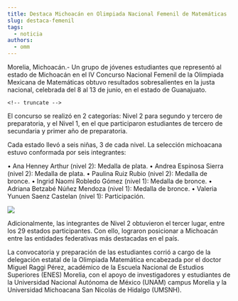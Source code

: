 ```yaml
---
title: Destaca Michoacán en Olimpiada Nacional Femenil de Matemáticas
slug: destaca-femenil
tags:
  - noticia
authors:
  - omm
---
```


Morelia, Michoacán.- Un grupo de jóvenes estudiantes que representó al estado de Michoacán en el IV Concurso Nacional Femenil de la Olimpiada Mexicana de Matemáticas obtuvo resultados sobresalientes en la justa nacional, celebrada del 8 al 13 de junio, en el estado de Guanajuato.

`<!-- truncate -->`

El concurso se realizó en 2 categorías: Nivel 2 para segundo y tercero de preparatoria, y el Nivel 1, en el que participaron estudiantes de tercero de secundaria y primer año de preparatoria.

Cada estado llevó a seis niñas, 3 de cada nivel.
La selección michoacana estuvo conformada por seis integrantes:

• Ana Henney Arthur (nivel 2): Medalla de plata.
• Andrea Espinosa Sierra (nivel 2): Medalla de plata.
• Paulina Ruiz Rubio (nivel 2): Medalla de bronce.
• Ingrid Naomi Robledo Gómez (nivel 1): Medalla de bronce.
• Adriana Betzabé Núñez Mendoza (nivel 1): Medalla de bronce.
• Valeria Yunuen Saenz Castelan (nivel 1): Participación.



![](/img/508730295_1282723127105629_4252583815673608992_n.jpg)

Adicionalmente, las integrantes de Nivel 2 obtuvieron el tercer lugar, entre los 29 estados participantes. Con ello, lograron posicionar a Michoacán entre las entidades federativas más destacadas en el país.

La convocatoria y preparación de las estudiantes corrió a cargo de la delegación estatal de la Olimpiada Matemática encabezada por el doctor Miguel Raggi Pérez, académico de la Escuela Nacional de Estudios Superiores (ENES) Morelia, con el apoyo de investigadores y estudiantes de la Universidad Nacional Autónoma de México (UNAM) campus Morelia y la Universidad Michoacana San Nicolás de Hidalgo (UMSNH).
